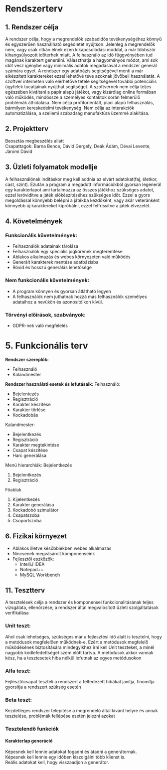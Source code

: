 # Rendszerterv

## 1. Rendszer célja

A rendszer célja, hogy a megrendelők szabadidős tevékenységéhez könnyű és egyszerűen
használható segédletet nyújtson. Jelenleg a megrendelők nem, vagy csak ritkán élnek ezen kikapcsolódási
móddal, a már többször kihangsúlyozott időterhek miatt. A felhasználó az idő függvényében tud magának karaktert generálni.
Választhatja a hagyományos módot, ami sok időt vesz igénybe vagy minimális adatok megadásával
a rendszer generál számára egyet. A rendszer egy adatbázis segítségével menti a már elkészített karaktereket
ezzel lehetővé téve azoknak jövőbeli használatát. A szoftver interneten való elérhetővé tétele
segítségével további potenciális ügyfelek tucatjainak nyújthat segítséget.
A szoftvernek nem célja teljes egészében kiváltani a papír alapú játékot, vagy kizárólag online formában
való működés, mindössze a személyes kontaktok során felmerülő problémák áthidalása. Nem célja profitorientált,
piaci alapú felhasználás, bármilyen kereskedelmi tevékenység. Nem célja az interakciók automatizálása,
a szellemi szabadság manufaktúra üzemmé alakítása.

## 2. Projektterv

Beosztás megbeszélés allatt  
Csapattagok: Barna Bence, Dávid Gergely, Deák Ádám, Dévai Levente, Járomi Dávid

## 3. Üzleti folyamatok modellje

A felhasználónak indításkor meg kell addnia az elvárt adatokat(faj, életkor, cast, szint). Ezután a program a megadott információkból gyorsan legenerál egy karakterlapot ami tartalmazza az összes játékhoz szükséges adatot, ezzel lerövidítve a játék előkészítéséhez szükséges időt. Ezzel a gyors megoldással könnyebb belépni a játékba kezdőként, vagy akár veteránként könnyebb új karaktereket kipróbálni, ezzel felfrissítve a játék élvezetét.

## 4. Követelmények

### Funkcionális követelmények:
- Felhasználók adatainak tárolása
- Felhasználók egy speciális jogkörének megteremtése
- Ablakos alkalmazás és webes környezeten való működés
- Generált karakterek mentése adatbázisba
- Rövid és hosszú generálás lehetősége

### Nem funkcionális követelmények:
- A program könnyen és gyorsan átlátható legyen
- A felhasználók nem juthatnak hozzá más felhasználók személyes adataihoz a
nevükön és azonosítóikon kívül.

### Törvényi előírások, szabványok:
- GDPR-nek való megfelelés

# 5. Funkcionális terv

**Rendszer szereplők:**
- Felhasználó
- Kalandmester

**Rendszer használati esetek és lefutásaik:**
Felhasználó:
- Bejelentezés
- Regisztráció
- Karakter készítése
- Karakter törlése
- Kockadobás

Kalandmester: 
- Bejelentkezés
- Regisztráció
- Karakter megtekintése
- Csapat készítése
- Harc generálása

Menü hierarchiák:
Bejelentkezés
1. Bejelentkezés 
2. Regisztráció

Főablak
1. Kijelentkezés
2. Karakter generálása
3. Kockadobó szimulátor
4. Csapatszoba
5. Csoportszoba

## 6. Fizikai környezet
- Ablakos illetve későbbiekben webes alkalmazás
- Nincsenek megvásárolt komponenseink
- Fejlesztői eszközök:
    - IntelliJ IDEA
    - Notepad++
    - MySQL Workbench

## 11. Tesztterv

A tesztelések célja a rendszer és komponensei funkcionalitásának
teljes vizsgálata, ellenőrzése, a rendszer által megvalósított üzleti
szolgáltatások verifikálása

### Unit teszt:
Ahol csak lehetséges, szükséges már a fejlesztési idő alatt is tesztelni, hogy a metódusok megfelelően működnek-e. Ezért a metódusok megfelelő működésének biztosítására mindegyikhez írni kell Unit teszteket, a minél nagyobb kódlefedettséget szem előtt tartva. A metódusok akkor vannak kész, ha a tesztesetek hiba nélkül lefutnak az egyes metódusokon

### Alfa teszt:
Fejlesztőcsapat teszteli a rendszert a felfedezett hibákat javítja, finomítja gyorsítja a rendszert szükség esetén

### Beta teszt:
Kezdetleges rendszer telepítése a megrendelő által kívánt helyre és annak tesztelése, problémák fellépése esetén jelezni azokat

### Tesztelendő funkciók
#### Karakterlap generáció
Képesnek kell lennie adatokat fogadni és átadni a generátornak.  
Képesnek kell lennie egy időben kiszolgálni több klienst is.  
Reális adatokat kell, hogy visszaadjon a generátor.  
